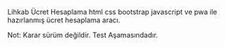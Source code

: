 Lihkab Ücret Hesaplama
html css bootstrap javascript ve pwa ile hazırlanmış ücret hesaplama aracı.

Not: Karar sürüm değildir. Test Aşamasındadır.
